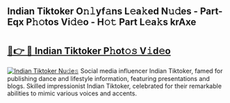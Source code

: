 ## Indian Tiktoker O𝚗𝚕yf𝚊ns L𝚎a𝚔ed N𝚞𝚍es - Part-Eqx P𝚑𝚘tos Vi𝚍𝚎o - H𝚘𝚝 Part L𝚎a𝚔s krAxe

# <h2><a href="http://kfc6wko.oniu.top/?m=Indian+Tiktoker">🔗👉 🔴 Indian Tiktoker P𝚑ot𝚘𝚜 V𝚒d𝚎o</a></h2>

[![Indian Tiktoker Nu𝚍e𝚜](https://i.imgur.com/0qMVB7G.gif)](http://kfc6wko.oniu.top/?m=Indian+Tiktoker)
Social media influencer Indian Tiktoker, famed for publishing dance and lifestyle information, featuring presentations and blogs. Skilled impressionist Indian Tiktoker, celebrated for their remarkable abilities to mimic various voices and accents.  
